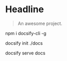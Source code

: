 # Headline

> An awesome project.



npm i docsify-cli -g



docsify init ./docs



docsify serve docs